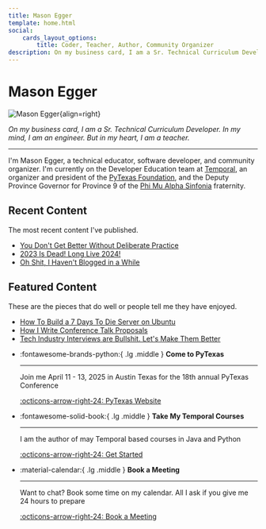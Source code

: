 ```yaml
---
title: Mason Egger
template: home.html
social:
    cards_layout_options:
        title: Coder, Teacher, Author, Community Organizer
description: On my business card, I am a Sr. Technical Curriculum Developer. In my mind, I am an engineer. But in my heart, I am a teacher.
---
```


# Mason Egger

![Mason Egger](https://github.com/masonegger.png){align=right}

_On my business card, I am a Sr. Technical Curriculum Developer. In my mind, I am an engineer. But in my heart, I am a teacher._

--- 

I'm Mason Egger, a technical educator, software developer, and community organizer. 
I'm currently on the Developer Education team at [Temporal](https://temporal.io),
an organizer and president of the [PyTexas Foundation](https://pytexas.org), and the Deputy
Province Governor for Province 9 of the [Phi Mu Alpha Sinfonia](https://sinfonia.org) fraternity.

## Recent Content
The most recent content I've published.

* [You Don't Get Better Without Deliberate Practice](blog/posts/011-deliberate-practice.md)
* [2023 Is Dead! Long Live 2024!](blog/posts/010-2023-recap.md)
* [Oh Shit, I Haven't Blogged in a While](blog/posts/009-oh_shit_blog.md)


## Featured Content
These are the pieces that do well or people tell me they have enjoyed.

* [How To Build a 7 Days To Die Server on Ubuntu](tutorials/posts/001-7d2d.md)
* [How I Write Conference Talk Proposals](blog/posts/008-writing_talk_proposals.md)
* [Tech Industry Interviews are Bullshit. Let's Make Them Better](blog/posts/005-interviews.md)

<div class="grid cards" markdown>



-   :fontawesome-brands-python:{ .lg .middle } __Come to PyTexas__

    ---

    Join me April 11 - 13, 2025 in Austin Texas for the 18th annual PyTexas Conference

    [:octicons-arrow-right-24: PyTexas Website](https://pytexas.org/2025)

-   :fontawesome-solid-book:{ .lg .middle } __Take My Temporal Courses__

    ---

    I am the author of may Temporal based courses in Java and Python

    [:octicons-arrow-right-24: Get Started](https://learn.temporal.io/courses/)
    


-   :material-calendar:{ .lg .middle } __Book a Meeting__

    ---

    Want to chat? Book some time on my calendar. All I ask if you give me 24 hours to prepare

    [:octicons-arrow-right-24: Book a Meeting](https://calendly.com/masonegger)

</div>

<a rel="me" style="display: none;" href="https://fosstodon.org/@masonegger">Mastodon</a>
